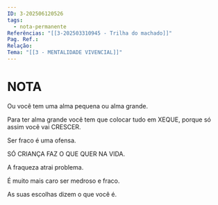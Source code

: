 ```yaml
---
ID: 3-202506120526
tags:
  - nota-permanente
Referências: "[[3-202503310945 - Trilha do machado]]"
Pag. Ref.: 
Relação: 
Tema: "[[3 - MENTALIDADE VIVENCIAL]]"
---
```

# NOTA 

Ou você tem uma alma pequena ou alma grande.

Para ter alma grande você tem que colocar tudo em XEQUE, porque só assim você vai CRESCER.

Ser fraco é uma ofensa.

SÓ CRIANÇA FAZ O QUE QUER NA VIDA.

A fraqueza atrai problema.

É muito mais caro ser medroso e fraco.

As suas escolhas dizem o que você é.

